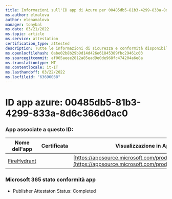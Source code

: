 ```yaml
---
title: Informazioni sull'ID app di Azure per 00485db5-81b3-4299-833a-8d6c366d0ac0
ms.author: elmalova
author: elenamalova
manager: tonybal
ms.date: 03/21/2022
ms.topic: article
ms.service: attestation
certification_type: attested
description: Tutte le informazioni di sicurezza e conformità disponibili per 00485db5-81b3-4299-833a-8d6c366d0ac0.
ms.openlocfilehash: 0abe02b8b29b9d14d426e61845389fbc29461c03
ms.sourcegitcommit: af065aeee2812a85ead9e0de968fc474204a6e8a
ms.translationtype: MT
ms.contentlocale: it-IT
ms.lasthandoff: 03/22/2022
ms.locfileid: "63696038"
---
```

# <a name="azure-app-id-00485db5-81b3-4299-833a-8d6c366d0ac0"></a>ID app azure: 00485db5-81b3-4299-833a-8d6c366d0ac0


### <a name="apps-associated-with-this-id"></a>App associate a questo ID:
| **Nome dell'app** | **Certificata** | **Visualizzazione in AppSource** |
|--------------|---------------|-----------------------|
| [FireHydrant](../forward/WA200003794.md) |  | [https://appsource.microsoft.com/product/office/WA200003794](https://appsource.microsoft.com/product/office/WA200003794) |

### <a name="microsoft-365-app-compliance-status"></a>Microsoft 365 stato conformità app
- Publisher Attestaton Status: Completed
